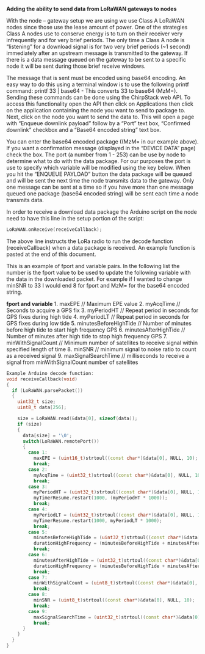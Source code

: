**Adding the ability to send data from LoRaWAN gateways to nodes**

With the node – gateway setup we are using we use Class A LoRaWAN nodes since those use the lease amount of power. One of the strategies Class A nodes use to conserve energy is to turn on their receiver very infrequently and for very brief periods. The only time a Class A node is “listening” for a download signal is for two very brief periods (~1 second) immediately after an upstream message is transmitted to the gateway. If there is a data message queued on the gateway to be sent to a specific node it will be sent during those brief receive windows. 

The message that is sent must be encoded using base64 encoding. An easy way to do this using a terminal window is to use the following printf command:
printf 33 | base64     -  This converts 33 to base64  (MzM=). Sending these commands can be done using the ChirpStack web API. To access this functionality open the API then click on Applications then click on the application containing the node you want to send to package to. Next, click on the node you want to send the data to. This will open a page with “Enqueue downlink payload” follow by a “Port” text box, “Confirmed downlink” checkbox and a “Base64 encoded string” text box. 

You can enter the base64 encoded package ((MzM= in our example above). If you want a confirmation message (displayed in the “DEVICE DATA” page) check the box. The port (a number from 1 - 253) can be use by node to determine what to do with the data package. For our purposes the port is use to specify which variable will be modified using the key below. When you hit the “ENQUEUE PAYLOAD” button the data package will be queued and will be sent the next time the node transmits data to the gateway. Only one message can be sent at a time so if you have more than one message queued one package (base64 encoded string) will be sent each time a node transmits data. 

In order to receive a download data package the Arduino script on the node need to have this line in the setup portion of the script:

``` C++
LoRaWAN.onReceive(receiveCallback);
```

The above line instructs the LoRa radio to run the decode function (receiveCallback) when a data package is received. An example function is pasted at the end of this document.

This is an example of fport and variable pairs. In the following list the number is the fport value to be used to update the following variable with the data in the downloaded packet. For example if I wanted to change minSNR to 33 I would end 8 for fport and MzM= for the base64 encoded string.

**fport and variable**
    1. maxEPE  // Maximum EPE value 
    2. myAcqTime  // Seconds to acquire a GPS fix
    3. myPeriodHT  // Repeat period in seconds for GPS fixes during high tide
    4. myPeriodLT  // Repeat period in seconds for GPS fixes during low tide
    5. minutesBeforeHighTide  // Number of minutes before high tide to start high frequency GPS
    6. minutesAfterHighTide   // Number of minutes after high tide to stop high frequency GPS
    7. minWithSignalCount   // Minimum number of satellites to receive signal within specified length of time
    8. minSNR //  minimum signal to noise ratio to count as a received signal
    9. maxSignalSearchTime //  milliseconds to receive a signal from minWithSignalCount number of satellites 

``` C++
Example Arduino decode function:
void receiveCallback(void)
{
  if (LoRaWAN.parsePacket())
  {
    uint32_t size;
    uint8_t data[256];

    size = LoRaWAN.read(&data[0], sizeof(data));
    if (size)
    {
      data[size] = '\0';
      switch(LoRaWAN.remotePort()) 
      {
        case 1:
          maxEPE = (uint16_t)strtoul((const char*)&data[0], NULL, 10);
          break;
        case 2:
          myAcqTime = (uint32_t)strtoul((const char*)&data[0], NULL, 10);
          break;
        case 3:
          myPeriodHT = (uint32_t)strtoul((const char*)&data[0], NULL, 10);
          myTimerResume.restart(1000, (myPeriodHT * 1000));
          break;
        case 4:
          myPeriodLT = (uint32_t)strtoul((const char*)&data[0], NULL, 10);
          myTimerResume.restart(1000, myPeriodLT * 1000);
          break;
        case 5:
          minutesBeforeHighTide = (uint32_t)strtoul((const char*)&data[0], NULL, 10);
          durationHighFrequency = (minutesBeforeHighTide + minutesAfterHighTide) * 60 * 1000;
          break;
        case 6:
          minutesAfterHighTide = (uint32_t)strtoul((const char*)&data[0], NULL, 10);
          durationHighFrequency = (minutesBeforeHighTide + minutesAfterHighTide) * 60 * 1000;
          break;
        case 7:
          minWithSignalCount = (uint8_t)strtoul((const char*)&data[0], NULL, 10);
          break;
        case 8:
          minSNR = (uint8_t)strtoul((const char*)&data[0], NULL, 10);
          break;
        case 9:
          maxSignalSearchTime = (uint32_t)strtoul((const char*)&data[0], NULL, 10);
          break;
      }
    }
  }
}
```
